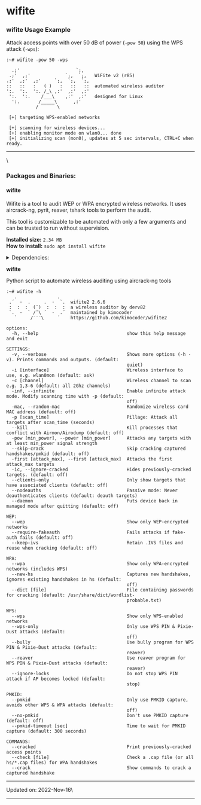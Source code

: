# wifite

### wifite Usage Example <a href="#wifite-usage-example" id="wifite-usage-example"></a>

Attack access points with over 50 dB of power (`-pow 50`) using the WPS attack (`-wps`):

```
:~# wifite -pow 50 -wps

  .;'                     `;,
 .;'  ,;'             `;,  `;,   WiFite v2 (r85)
.;'  ,;'  ,;'     `;,  `;,  `;,
::   ::   :   ( )   :   ::   ::  automated wireless auditor
':.  ':.  ':. /_\ ,:'  ,:'  ,:'
 ':.  ':.    /___\    ,:'  ,:'   designed for Linux
  ':.       /_____\      ,:'
           /       \

 [+] targeting WPS-enabled networks

 [+] scanning for wireless devices...
 [+] enabling monitor mode on wlan0... done
 [+] initializing scan (mon0), updates at 5 sec intervals, CTRL+C when ready.
```

***

\


### Packages and Binaries:

#### wifite <a href="#wifite" id="wifite"></a>

Wifite is a tool to audit WEP or WPA encrypted wireless networks. It uses aircrack-ng, pyrit, reaver, tshark tools to perform the audit.

This tool is customizable to be automated with only a few arguments and can be trusted to run without supervision.

**Installed size:** `2.34 MB`\
**How to install:** `sudo apt install wifite`

<details>

<summary>Dependencies:</summary>

* aircrack-ng
* ieee-data
* net-tools
* python3
* python3-chardet
* reaver
* tshark

</details>

**wifite**

Python script to automate wireless auditing using aircrack-ng tools

```
:~# wifite -h
   .               .    
 .´  ·  .     .  ·  `.  wifite2 2.6.6
 :  :  :  (¯)  :  :  :  a wireless auditor by derv82
 `.  ·  ` /¯\ ´  ·  .´  maintained by kimocoder
   `     /¯¯¯\     ´    https://github.com/kimocoder/wifite2

options:
  -h, --help                                 show this help message and exit

SETTINGS:
  -v, --verbose                              Shows more options (-h -v). Prints commands and outputs. (default:
                                             quiet)
  -i [interface]                             Wireless interface to use, e.g. wlan0mon (default: ask)
  -c [channel]                               Wireless channel to scan e.g. 1,3-6 (default: all 2Ghz channels)
  -inf, --infinite                           Enable infinite attack mode. Modify scanning time with -p (default:
                                             off)
  -mac, --random-mac                         Randomize wireless card MAC address (default: off)
  -p [scan_time]                             Pillage: Attack all targets after scan_time (seconds)
  --kill                                     Kill processes that conflict with Airmon/Airodump (default: off)
  -pow [min_power], --power [min_power]      Attacks any targets with at least min_power signal strength
  --skip-crack                               Skip cracking captured handshakes/pmkid (default: off)
  -first [attack_max], --first [attack_max]  Attacks the first attack_max targets
  -ic, --ignore-cracked                      Hides previously-cracked targets. (default: off)
  --clients-only                             Only show targets that have associated clients (default: off)
  --nodeauths                                Passive mode: Never deauthenticates clients (default: deauth targets)
  --daemon                                   Puts device back in managed mode after quitting (default: off)

WEP:
  --wep                                      Show only WEP-encrypted networks
  --require-fakeauth                         Fails attacks if fake-auth fails (default: off)
  --keep-ivs                                 Retain .IVS files and reuse when cracking (default: off)

WPA:
  --wpa                                      Show only WPA-encrypted networks (includes WPS)
  --new-hs                                   Captures new handshakes, ignores existing handshakes in hs (default:
                                             off)
  --dict [file]                              File containing passwords for cracking (default: /usr/share/dict/wordlist-
                                             probable.txt)

WPS:
  --wps                                      Show only WPS-enabled networks
  --wps-only                                 Only use WPS PIN & Pixie-Dust attacks (default:
                                             off)
  --bully                                    Use bully program for WPS PIN & Pixie-Dust attacks (default:
                                             reaver)
  --reaver                                   Use reaver program for WPS PIN & Pixie-Dust attacks (default:
                                             reaver)
  --ignore-locks                             Do not stop WPS PIN attack if AP becomes locked (default:
                                             stop)

PMKID:
  --pmkid                                    Only use PMKID capture, avoids other WPS & WPA attacks (default:
                                             off)
  --no-pmkid                                 Don't use PMKID capture (default: off)
  --pmkid-timeout [sec]                      Time to wait for PMKID capture (default: 300 seconds)

COMMANDS:
  --cracked                                  Print previously-cracked access points
  --check [file]                             Check a .cap file (or all hs/*.cap files) for WPA handshakes
  --crack                                    Show commands to crack a captured handshake
```

***

Updated on: 2022-Nov-16\


***
